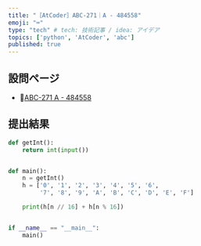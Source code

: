 ```yaml
---
title: "［AtCoder］ABC-271｜A - 484558"
emoji: "⌨️"
type: "tech" # tech: 技術記事 / idea: アイデア
topics: ['python', 'AtCoder', 'abc']
published: true
---
```


## 設問ページ

- 🔗[ABC-271 A - 484558](https://atcoder.jp/contests/abc271/tasks/abc271_a)

## 提出結果

```python
def getInt():
    return int(input())


def main():
    n = getInt()
    h = ['0', '1', '2', '3', '4', '5', '6',
         '7', '8', '9', 'A', 'B', 'C', 'D', 'E', 'F']

    print(h[n // 16] + h[n % 16])


if __name__ == "__main__":
    main()
```
